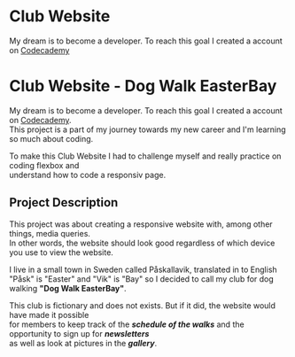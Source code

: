 # Club Website #

My dream is to become a developer. To reach this goal I created a account on [Codecademy](https://www.codecademy.com/learn)

# Club Website - Dog Walk EasterBay

My dream is to become a developer. To reach this goal I created a account on [Codecademy](https://www.codecademy.com/learn).\
This project is a part of my journey towards my new career and I'm learning so much about coding.

To make this Club Website I had to challenge myself and really practice on coding flexbox and\
understand how to code a responsiv page.

## Project Description
This project was about creating a responsive website with, among other things, media queries.\
In other words, the website should look good regardless of which device you use to view the website.

I live in a small town in Sweden called Påskallavik, translated in to English \
"Påsk" is "Easter" and "Vik" is "Bay" so I decided to call my club for dog walking **"Dog Walk EasterBay"**.

This club is fictionary and does not exists. But if it did, the website would have made it possible \
for members to keep track of the **_schedule of the walks_** and the opportunity to sign up for **_newsletters_** \
as well as look at pictures in the **_gallery_**. 
